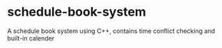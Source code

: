 # schedule-book-system
A schedule book system using C++,  contains time conflict checking and built-in calender
